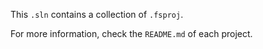 This `.sln` contains a collection of `.fsproj`.   

For more information, check the `README.md` of each project.  
